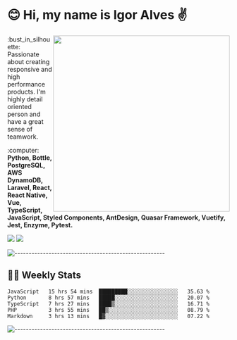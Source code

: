 # :blush: Hi, my name is Igor Alves :v:

<img src="https://github-readme-stats.vercel.app/api?username=iguit0&show_icons=true&count_private=true&theme=onedark" min-width="400px" max-width="400px" width="400px" align="right" />

<p align="left"> 
  :bust_in_silhouette: Passionate about creating responsive and high performance products.
  I'm highly detail oriented person and have a great sense of teamwork.
</p>

<p align="left">
  :computer: <strong>Python, Bottle, PostgreSQL, AWS DynamoDB, Laravel, React, React Native, Vue, TypeScript, JavaScript, Styled Components, AntDesign, Quasar Framework, Vuetify, Jest, Enzyme, Pytest.</strong>
</p>

<p align="left">
  <a href="https://www.linkedin.com/in/igor-lucio-alves" target="_blank" rel="noopener noreferrer" alt="Linkedin">
  <img src="https://img.shields.io/badge/LinkedIn-0077B5?style=for-the-badge&logo=linkedin&logoColor=white" /></a>

  <a href="https://t.me/iguit0" target="_blank" rel="noopener noreferrer" alt="Telegram">
  <img src="https://img.shields.io/badge/Telegram-2CA5E0?style=for-the-badge&logo=telegram&logoColor=white" /></a>
</p>

![-----------------------------------------------------](https://raw.githubusercontent.com/andreasbm/readme/master/assets/lines/aqua.png)

## :man_technologist: Weekly Stats
<!--START_SECTION:waka-->
```text
JavaScript   15 hrs 54 mins  █████████░░░░░░░░░░░░░░░░   35.63 % 
Python       8 hrs 57 mins   █████░░░░░░░░░░░░░░░░░░░░   20.07 % 
TypeScript   7 hrs 27 mins   ████▒░░░░░░░░░░░░░░░░░░░░   16.71 % 
PHP          3 hrs 55 mins   ██▒░░░░░░░░░░░░░░░░░░░░░░   08.79 % 
Markdown     3 hrs 13 mins   █▓░░░░░░░░░░░░░░░░░░░░░░░   07.22 % 
```
<!--END_SECTION:waka-->
![-----------------------------------------------------](https://raw.githubusercontent.com/andreasbm/readme/master/assets/lines/aqua.png)

